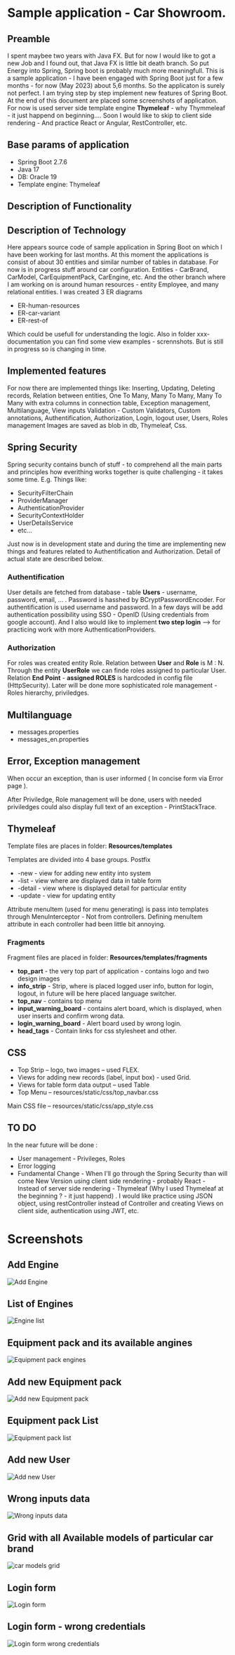 # Sample application - Car Showroom. 

## Preamble
I spent maybee two years with Java FX. But for now I would like to got a new Job and I found out, that Java FX is little bit death branch. 
So put Energy into Spring, Spring boot is probably much more meaningfull.
This is a sample application - I have been engaged with Spring Boot just for a few months - for now (May 2023) about 5,6 months. 
So the applicaton is surely not perfect. I am trying step by step implement new features of Spring Boot. At the end of this document are placed some 
screenshots of application. For now is used server side template engine **Thymeleaf** - why Thymmeleaf - it just happend on beginning.... Soon I would like 
to skip to client side rendering - And practice React or Angular, RestController, etc. 

## Base params of application
+ Spring Boot 2.7.6
+ Java 17
+ DB: Oracle 19
+ Template engine: Thymeleaf

## Description of Functionality

## Description of Technology

Here appears source code of sample application in Spring Boot on which I have been working for last months. 
At this moment the applications is consist of about 30 entities and similar number of tables in database. 
For now is in progress stuff around car configuration. Entities - CarBrand, CarModel, CarEquipmentPack, CarEngine, etc.
And the other branch where I am working on is around human resources - entity Employee, and many relational entities.
I was created 3 ER diagrams 

+ ER-human-resources
+ ER-car-variant
+ ER-rest-of

Which could be usefull for understanding the logic.
Also in folder xxx-documentation you can find some view examples - scrennshots. But is still in progress so is changing in time. 

## Implemented features
For now there are implemented things like:
Inserting, Updating, Deleting records, Relation between entities, One To Many, Many To Many, Many To Many with extra columns in connection table, Exception management,  Multilanguage, 
View inputs Validation - Custom Validators, Custom annotations, Authentification, Authorization, Login, logout user, Users, Roles management
Images are saved as blob in db, Thymeleaf, Css.


## Spring Security
Spring security contains bunch of stuff - to comprehend all the main parts and principles how everithing works together is quite challenging - it takes some time. E.g. Things like:

+ SecurityFilterChain
+ ProviderManager
+ AuthenticationProvider
+ SecurityContextHolder
+ UserDetailsService
+ etc...

Just now is in development state and during the time are implementing new things and features related to Authentification and Authorization. Detail of  actual state are described below.
### Authentification
User details are fetched from database - table **Users** - username, password, email, ... . Password is hasshed by BCryptPasswordEncoder. 
For authentification is used username and password. In a few days will be add authentication possibility using SSO - OpenID (Using credentials from google account). 
And I also would like to implement **two step login** --> for practicing work with more AuthenticationProviders. 


### Authorization 
For roles was created entity Role. Relation between **User** and **Role** is M : N. Through the entity **UserRole** we can finde roles assigned to particular User. 
Relation **End Point** - **assigned ROLES** is hardcoded in config file (HttpSecurity). Later will be done more sophisticated role management - Roles hierarchy, priviledges.




## Multilanguage
+ messages.properties
+ messages_en.properties

## Error, Exception management
When occur an exception, than is user informed ( In concise form via Error page ).

After Priviledge, Role management will be done, users with needed priviledges could
also display full text of an exception - PrintStackTrace. 

## Thymeleaf

Template files are places in folder: **Resources/templates**

Templates are divided into 4 base groups.
Postfix
+ -new - view for adding new entity into system
+ -list - view where are displayed data in table form
+ -detail - view where is displayed detail for particular entity
+ -update - view for updating entity

Attribute menuItem (used for menu generating) is pass into templates through MenuInterceptor - Not from controllers.
Defining menuItem attribute in each controller had been little bit annoying.

### Fragments

Fragment files are placed in folder: **Resources/templates/fragments**

+ **top_part** - the very top part of application - contains logo and two design images
+ **info_strip** - Strip, where is placed logged user info, button for login, logout, in future will be here placed language switcher.
+ **top_nav** - contains top menu
+ **input_warning_board** - contains alert board, which is displayed, when user inserts and confirm wrong data.
+ **login_warning_board** - Alert board used by wrong login.
+ **head_tags** - Contain links for css stylesheet and other.

## CSS
+ Top Strip – logo, two images – used FLEX. 
+ Views for adding new records (label, input box) - used Grid. 
+ Views for table form data output – used Table 
+ Top Menu – resources/static/css/top_navbar.css

Main CSS file – resources/static/css/app_style.css


## TO DO
In the near future will be done :

+ User management - Privileges, Roles 
+ Error logging
+ Fundamental Change  - When I'll go through the Spring Security than will come New Version using client side rendering - probably React - Instead of server side rendering - Thymeleaf (Why I used Thymeleaf at the beginning ? - it just happend) . I would like practice using JSON object, using restController instead of Controller and creating Views on client side, authentication using JWT, etc.

# Screenshots
## Add Engine 
![Add Engine](/screenshots/add-engine.png)

## List of Engines
![Engine list](/screenshots/engine-list.png)

## Equipment pack and its available angines
![Equipment pack engines](/screenshots/eq-engines.png)

## Add new Equipment pack 
![Add new Equipment pack](/screenshots/eq-pack-new.png)

## Equipment pack List
![Equipment pack list](/screenshots/eq-pack-list.png)

## Add new User
![Add new User](/screenshots/role-user.png)

## Wrong inputs data
![Wrong inputs data](/screenshots/car-brand-new-wrong-data.png)

## Grid with all Available models of particular car brand
![car models grid](/screenshots/models-grid.png)

## Login form
![Login form](/screenshots/login-form.png)

## Login form - wrong credentials
![Login form wrong credentials](/screenshots/login-wrong-credentials.png)











